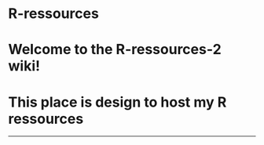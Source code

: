 # R-ressources

# Welcome to the R-ressources-2 wiki!
# This place is design to host my R ressources 
___
